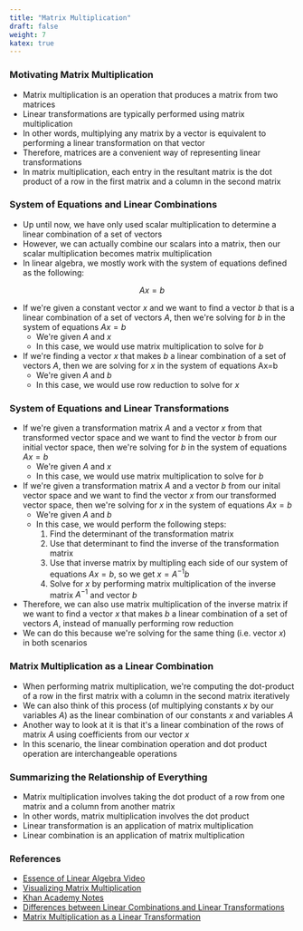 ```yaml
---
title: "Matrix Multiplication"
draft: false
weight: 7
katex: true
---
```


### Motivating Matrix Multiplication
- Matrix multiplication is an operation that produces a matrix from two matrices
- Linear transformations are typically performed using matrix multiplication
- In other words, multiplying any matrix by a vector is equivalent to performing a linear transformation on that vector
- Therefore, matrices are a convenient way of representing linear transformations
- In matrix multiplication, each entry in the resultant matrix is the dot product of a row in the first matrix and a column in the second matrix

### System of Equations and Linear Combinations
- Up until now, we have only used scalar multiplication to determine a linear combination of a set of vectors
- However, we can actually combine our scalars into a matrix, then our scalar multiplication becomes matrix multiplication
- In linear algebra, we mostly work with the system of equations defined as the following:

$$
Ax = b
$$

- If we're given a constant vector $x$ and we want to find a vector $b$ that is a linear combination of a set of vectors $A$, then we're solving for $b$ in the system of equations $Ax = b$
	- We're given $A$ and $x$
	- In this case, we would use matrix multiplication to solve for $b$
- If we're finding a vector $x$ that makes $b$ a linear combination of a set of vectors $A$, then we are solving for $x$ in the system of equations Ax=b
	- We're given $A$ and $b$
	- In this case, we would use row reduction to solve for $x$

### System of Equations and Linear Transformations
- If we're given a transformation matrix $A$ and a vector $x$ from that transformed vector space and we want to find the vector $b$ from our initial vector space, then we're solving for $b$ in the system of equations $Ax = b$
	- We're given $A$ and $x$
	- In this case, we would use matrix multiplication to solve for $b$
- If we're given a transformation matrix $A$ and a vector $b$ from our inital vector space and we want to find the vector $x$ from our transformed vector space, then we're solving for $x$ in the system of equations $Ax = b$
	- We're given $A$ and $b$
	- In this case, we would perform the following steps:
		1. Find the determinant of the transformation matrix
		2. Use that determinant to find the inverse of the transformation matrix
		3. Use that inverse matrix by multipling each side of our system of equations $Ax = b$, so we get $x = A^{-1}b$
		4. Solve for $x$ by performing matrix multiplication of the inverse matrix $A^{-1}$ and vector $b$
- Therefore, we can also use matrix multiplication of the inverse matrix if we want to find a vector $x$ that makes $b$ a linear combination of a set of vectors $A$, instead of manually performing row reduction
- We can do this because we're solving for the same thing (i.e. vector $x$) in both scenarios

### Matrix Multiplication as a Linear Combination
- When performing matrix multiplication, we're computing the dot-product of a row in the first matrix with a column in the second matrix iteratively
- We can also think of this process (of multiplying constants $x$ by our variables $A$) as the linear combination of our constants $x$ and variables $A$
- Another way to look at it is that it's a linear combination of the rows of matrix $A$ using coefficients from our vector $x$
- In this scenario, the linear combination operation and dot product operation are interchangeable operations

### Summarizing the Relationship of Everything
- Matrix multiplication involves taking the dot product of a row from one matrix and a column from another matrix
- In other words, matrix multiplication involves the dot product
- Linear transformation is an application of matrix multiplication
- Linear combination is an application of matrix multiplication

### References
- [Essence of Linear Algebra Video](https://www.youtube.com/watch?v=LyGKycYT2v0)
- [Visualizing Matrix Multiplication](https://eli.thegreenplace.net/2015/visualizing-matrix-multiplication-as-a-linear-combination/)
- [Khan Academy Notes](https://www.khanacademy.org/math/precalculus/x9e81a4f98389efdf:matrices/x9e81a4f98389efdf:properties-of-matrix-multiplication/a/matrix-multiplication-dimensions)
- [Differences between Linear Combinations and Linear Transformations](https://www.quora.com/Are-the-terms-linear-combination-and-linear-transformation-used-interchangeably-in-linear-algebra-or-are-they-different)
- [Matrix Multiplication as a Linear Transformation](https://www.freetext.org/Introduction_to_Linear_Algebra/Linear_Transformations/Matrix_Multiplication/)
